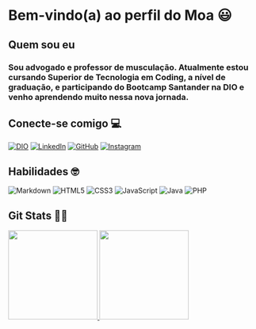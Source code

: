 # Bem-vindo(a) ao perfil do Moa :smiley:

## **Quem sou eu**
  ### Sou advogado e professor de musculação. Atualmente estou cursando Superior de Tecnologia em Coding, a nível de graduação, e participando do Bootcamp Santander na DIO e venho aprendendo muito nessa nova jornada.

## **Conecte-se comigo** :computer:

[![DIO](https://img.shields.io/badge/-Meu%20Perfil%20na%20DIO-000?style=for-the-badge)](https://www.dio.me/users/empreendedormoacirneto)
[![LinkedIn](https://img.shields.io/badge/LinkedIn-000?style=for-the-badge&logo=linkedin&logoColor=FFFFFF)](https://www.linkedin.com/in/moacirrochadev/)
[![GitHub](https://img.shields.io/badge/GitHub-000000?style=for-the-badge&logo=github&logoColor=)](https://github.com/moacirrochadev)
[![Instagram](https://img.shields.io/badge/Instagram-000?style=for-the-badge&logo=instagram&logoColor=fff)](https://www.instagram.com/moacirroneto/)

## **Habilidades** :nerd_face:
![Markdown](https://img.shields.io/badge/Markdown-000?style=for-the-badge&logo=markdown)
![HTML5](https://img.shields.io/badge/html5-%23E34F26.svg?style=for-the-badge&logo=html5&logoColor=white)
![CSS3](https://img.shields.io/badge/css3-%231572B6.svg?style=for-the-badge&logo=css3&logoColor=white)
![JavaScript](https://img.shields.io/badge/javascript-%23323330.svg?style=for-the-badge&logo=javascript&logoColor=%23F7DF1E)
![Java](https://img.shields.io/badge/java-%23ED8B00.svg?style=for-the-badge&logo=openjdk&logoColor=white)
![PHP](https://img.shields.io/badge/php-%23777BB4.svg?style=for-the-badge&logo=php&logoColor=white)

## **Git Stats** :man_technologist:

 <div>
   <a href="https://github.com/moacirrochadev">
   <img height="180em" src="https://github-readme-stats.vercel.app/api?username=moacirrochadev&show_icons=true&theme=merko&include_all_commits=true&count_private=true"/>
   <img height="180em" src="https://github-readme-stats.vercel.app/api/top-langs/?username=moacirrochadev&layout=compact&langs_count=6&theme=merko"/>

</div>


<!---
moacirrochadev/moacirrochadev is a ✨ special ✨ repository because its `README.md` (this file) appears on your GitHub profile.
You can click the Preview link to take a look at your changes.
--->
